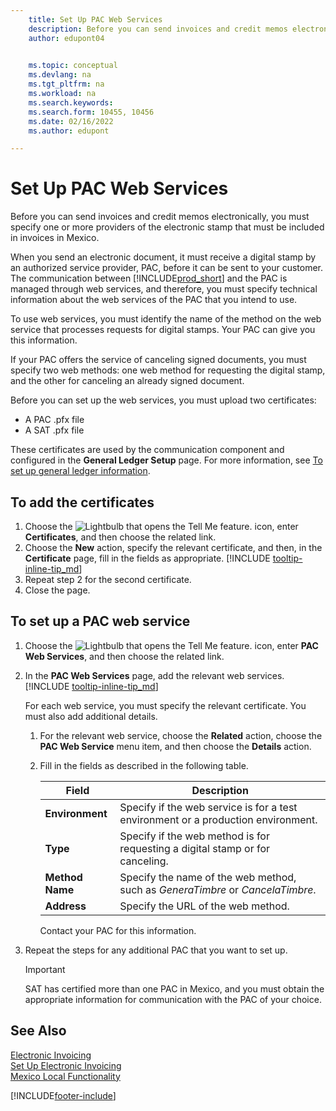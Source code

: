 ```yaml
---
    title: Set Up PAC Web Services
    description: Before you can send invoices and credit memos electronically, you must specify one or more providers of the electronic stamp that must be included in invoices in Mexico.
    author: edupont04

    
    ms.topic: conceptual
    ms.devlang: na
    ms.tgt_pltfrm: na
    ms.workload: na
    ms.search.keywords:
    ms.search.form: 10455, 10456
    ms.date: 02/16/2022
    ms.author: edupont

---
```

# Set Up PAC Web Services
Before you can send invoices and credit memos electronically, you must specify one or more providers of the electronic stamp that must be included in invoices in Mexico.  

When you send an electronic document, it must receive a digital stamp by an authorized service provider, PAC, before it can be sent to your customer. The communication between [!INCLUDE[prod_short](../../includes/prod_short.md)] and the PAC is managed through web services, and therefore, you must specify technical information about the web services of the PAC that you intend to use.  

To use web services, you must identify the name of the method on the web service that processes requests for digital stamps. Your PAC can give you this information.  

If your PAC offers the service of canceling signed documents, you must specify two web methods: one web method for requesting the digital stamp, and the other for canceling an already signed document.  

Before you can set up the web services, you must upload two certificates:

* A PAC .pfx file
* A SAT .pfx file

These certificates are used by the communication component and configured in the **General Ledger Setup** page. For more information, see [To set up general ledger information](how-to-set-up-electronic-invoicing.md#to-set-up-general-ledger-information).  

## To add the certificates

1. Choose the ![Lightbulb that opens the Tell Me feature.](../../media/ui-search/search_small.png "Tell me what you want to do") icon, enter **Certificates**, and then choose the related link.  
2. Choose the **New** action, specify the relevant certificate, and then, in the **Certificate** page, fill in the fields as appropriate. [!INCLUDE [tooltip-inline-tip_md](../../includes/tooltip-inline-tip_md.md)]
3. Repeat step 2 for the second certificate.  
4. Close the page.  

## To set up a PAC web service  

1.  Choose the ![Lightbulb that opens the Tell Me feature.](../../media/ui-search/search_small.png "Tell me what you want to do") icon, enter **PAC Web Services**, and then choose the related link.  
2. In the **PAC Web Services** page, add the relevant web services. [!INCLUDE [tooltip-inline-tip_md](../../includes/tooltip-inline-tip_md.md)]

    For each web service, you must specify the relevant certificate. You must also add additional details.  

    1. For the relevant web service, choose the **Related** action, choose the **PAC Web Service** menu item, and then choose the **Details** action.  
    2. Fill in the fields as described in the following table.  

        |Field|Description|
        |------------------------------------|---------------------------------------|
        |**Environment**|Specify if the web service is for a test environment or a production environment.|
        |**Type**|Specify if the web method is for requesting a digital stamp or for canceling.|
        |**Method Name**|Specify the name of the web method, such as *GeneraTimbre* or *CancelaTimbre*.|
        |**Address**|Specify the URL of the web method.|

        Contact your PAC for this information.  

3. Repeat the steps for any additional PAC that you want to set up.  

    > [!IMPORTANT]  
    >  SAT has certified more than one PAC in Mexico, and you must obtain the appropriate information for communication with the PAC of your choice.  

## See Also

[Electronic Invoicing](electronic-invoicing.md)  
[Set Up Electronic Invoicing](how-to-set-up-electronic-invoicing.md)  
[Mexico Local Functionality](mexico-local-functionality.md)


[!INCLUDE[footer-include](../../includes/footer-banner.md)]